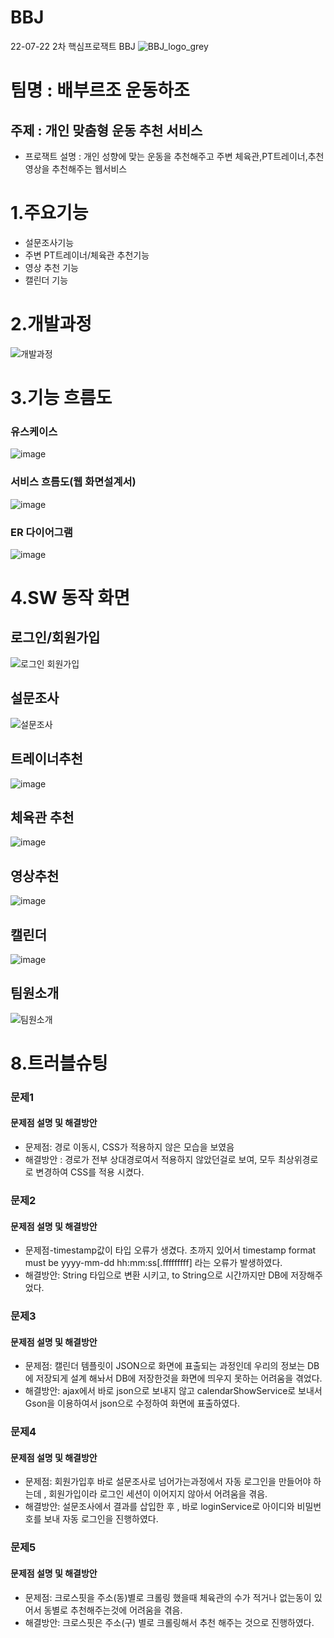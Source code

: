 # BBJ
22-07-22 2차 핵심프로잭트 BBJ
![BBJ_logo_grey](https://user-images.githubusercontent.com/106124656/183573913-ec9fe4a3-497a-4a1d-b3e8-8bd94d1d027b.png)
# 팀명 : 배부르조 운동하조
## 주제 : 개인 맞춤형 운동 추천 서비스
+ 프로잭트 설명 : 개인 성향에 맞는 운동을 추천해주고 주변 체육관,PT트레이너,추천 영상을 추천해주는 웹서비스
# 1.주요기능
+ 설문조사기능
+ 주변 PT트레이너/체육관 추천기능
+ 영상 추천 기능
+ 캘린더 기능
# 2.개발과정
![개발과정](https://user-images.githubusercontent.com/106124656/183577985-caab1506-4ea6-4f8a-b393-ad793638c85e.png)
# 3.기능 흐름도
### 유스케이스
![image](https://user-images.githubusercontent.com/106124656/183576560-53774987-2503-451a-b24f-3f8505c4534b.png)
### 서비스 흐름도(웹 화면설계서)
![image](https://user-images.githubusercontent.com/106124656/183576929-e051d0fe-0980-497e-b345-e540be5739bb.png)
### ER 다이어그램
![image](https://user-images.githubusercontent.com/106124656/183577026-1d3a8326-e21c-4a7a-b26c-7c76a6cd85c1.png)
# 4.SW 동작 화면
## 로그인/회원가입
![로그인 회원가입](https://user-images.githubusercontent.com/106124656/183578065-eda6ce92-d648-4079-bdd9-765e7ce22791.png)
## 설문조사
![설문조사](https://user-images.githubusercontent.com/106124656/183577600-f4bc37f6-1148-404e-9396-aad4d979cc78.png)
## 트레이너추천
![image](https://user-images.githubusercontent.com/106124656/183577664-234ffdb2-7042-4312-aaae-f76dcc57f63c.png)
## 체육관 추천
![image](https://user-images.githubusercontent.com/106124656/183577707-7c2cd981-bb1d-42c6-8023-6717d38d6b46.png)
## 영상추천
![image](https://user-images.githubusercontent.com/106124656/183578446-7687b7e2-5ccf-497d-82e6-8009826cdaf0.png)
## 캘린더
![image](https://user-images.githubusercontent.com/106124656/183578337-ab71a0ca-c16a-41f1-95de-11504f2aa2d6.png)
## 팀원소개
![팀원소개](https://user-images.githubusercontent.com/106124656/183578988-6c76ab37-6b99-49d7-93c9-63a1059236e0.png)
# 8.트러블슈팅
### 문제1
#### 문제점 설명 및 해결방안
+ 문제점: 경로 이동시, CSS가 적용하지 않은 모습을 보였음
+ 해결방안 : 경로가 전부 상대경로여서 적용하지 않았던걸로 보여, 모두 최상위경로로 변경하여 CSS를 적용 시켰다.
### 문제2
#### 문제점 설명 및 해결방안
+ 문제점-timestamp값이  타입 오류가 생겼다. 초까지 있어서 timestamp format must be yyyy-mm-dd hh:mm:ss[.fffffffff] 라는 오류가 발생하였다.
+ 해결방안: String 타입으로 변환 시키고, to String으로 시간까지만 DB에 저장해주었다.
### 문제3
#### 문제점 설명 및 해결방안
+ 문제점: 캘린더 템플릿이 JSON으로 화면에 표출되는 과정인데 우리의 정보는 DB에 저장되게 설계 해놔서 DB에 저장한것을 화면에 띄우지 못하는 어려움을 겪었다.
+ 해결방안: ajax에서 바로 json으로 보내지 않고 calendarShowService로 보내서 Gson을 이용하여서 json으로 수정하여 화면에 표출하였다.
### 문제4
#### 문제점 설명 및 해결방안
+ 문제점: 회원가입후 바로 설문조사로 넘어가는과정에서 자동 로그인을 만들어야 하는데 , 회원가입이라 로그인 세션이 이어지지 않아서 어려움을 겪음.
+ 해결방안: 설문조사에서 결과를 삽입한 후 , 바로 loginService로 아이디와 비밀번호를 보내 자동 로그인을 진행하였다.
### 문제5
#### 문제점 설명 및 해결방안
+ 문제점: 크로스핏을 주소(동)별로 크롤링 했을때 체육관의 수가 적거나 없는동이 있어서 동별로 추천해주는것에 어려움을 겪음.
+ 해결방안: 크로스핏은 주소(구) 별로 크롤링해서 추천 해주는 것으로 진행하였다.
